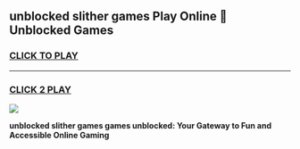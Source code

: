 
## unblocked slither games Play Online 👋 Unblocked Games
<h3>
<a href="https://premium.freeplayer.one?title=unblocked_slither_games&ref=19F">CLICK TO PLAY</a></h3>
<hr>

<h3>
<a href="https://premium.freeplayer.one?title=unblocked_slither_games&ref=19F">CLICK 2 PLAY</a>
  
</h3>

<a href="https://premium.freeplayer.one?title=unblocked_slither_games&ref=19F"><img src="https://clearcache.store/games.png"></a>


**unblocked slither games games unblocked: Your Gateway to Fun and Accessible Online Gaming**
